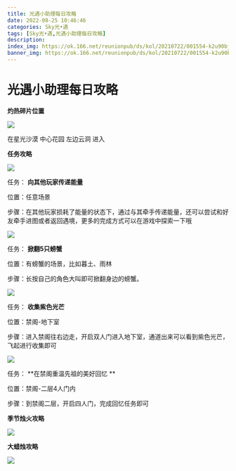```yaml
---
title: 光遇小助理每日攻略
date: 2022-08-25 10:46:46
categories: Sky光•遇
tags: [Sky光•遇,光遇小助理每日攻略]
description: 
index_img: https://ok.166.net/reunionpub/ds/kol/20210722/001554-k2u90bj7ay.png?imageView&thumbnail=600x0&type=jpg
banner_img: https://ok.166.net/reunionpub/ds/kol/20210722/001554-k2u90bj7ay.png?imageView&thumbnail=600x0&type=jpg
---
```

# 光遇小助理每日攻略
**灼热碎片位置**

![](https://ok.166.net/reunionpub/ds/kol/20220810/002837-7zyqtbfn4i.jpeg)

在星光沙漠 中心花园 左边云洞 进入

  

 **任务攻略**

![](https://ok.166.net/reunionpub/ds/kol/20220823/000414-p1gr9fmh6y.png)

任务： **向其他玩家传递能量**

位置：任意场景

步骤：在其他玩家损耗了能量的状态下，通过与其牵手传递能量，还可以尝试和好友牵手进图或者返回遇境，更多的完成方式可以在游戏中探索一下哦

![](https://ok.166.net/reunionpub/ds/kol/20220825/001503-4ewof2nbv3.png)

任务： **掀翻5只螃蟹**

位置：有螃蟹的场景，比如暮土、雨林

步骤：长按自己的角色大叫即可掀翻身边的螃蟹。

  

![](https://ok.166.net/reunionpub/ds/kol/20220825/001524-7i6vsrkmfl.png)

任务： **收集紫色光芒**

位置：禁阁-地下室

步骤：进入禁阁往右边走，开启双人门进入地下室，通道出来可以看到紫色光芒，飞起进行收集即可

![](https://ok.166.net/reunionpub/ds/kol/20220825/001721-o1qfsdvuhe.png)

任务： **在禁阁重温先祖的美好回忆  **

位置：禁阁-二层4人门内

步骤：到禁阁二层，开启四人门，完成回忆任务即可

 **季节烛火攻略**

![](https://ok.166.net/reunionpub/ds/kol/20220825/001703-1cdkbsins9.png)

  

  

 **大蜡烛攻略**

![](https://ok.166.net/reunionpub/ds/kol/20220825/001623-ogtk2lh4up.png)

  

